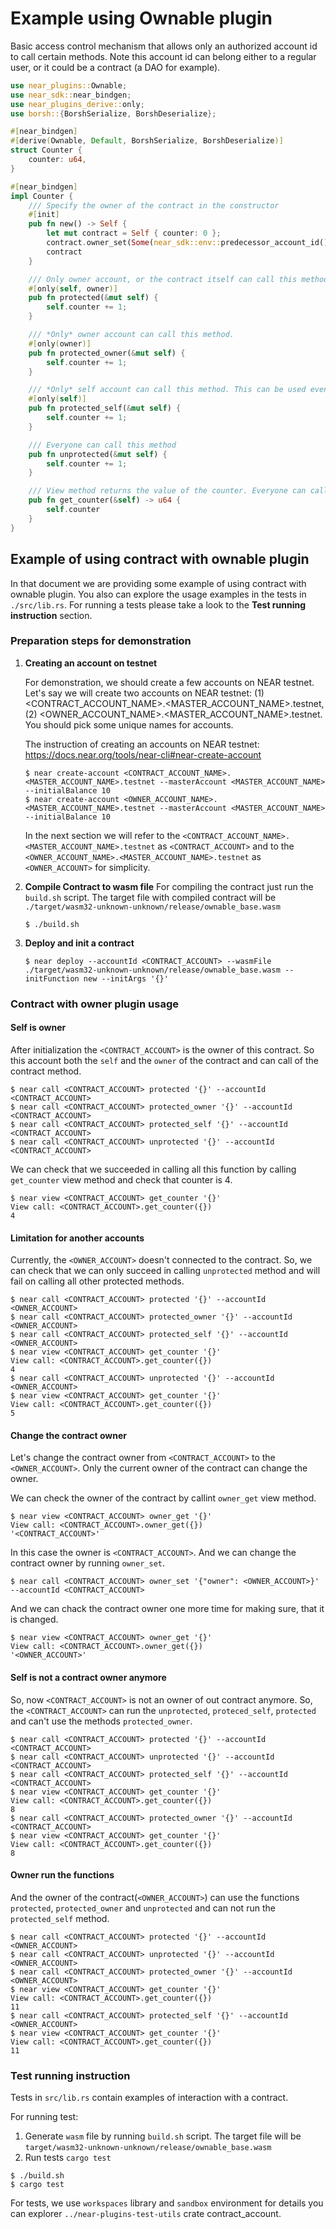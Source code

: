 # Example using Ownable plugin

Basic access control mechanism that allows only an authorized account id to call certain methods. Note this account id can belong either to a regular user, or it could be a contract (a DAO for example).

```Rust
use near_plugins::Ownable;
use near_sdk::near_bindgen;
use near_plugins_derive::only;
use borsh::{BorshSerialize, BorshDeserialize};

#[near_bindgen]
#[derive(Ownable, Default, BorshSerialize, BorshDeserialize)]
struct Counter {
    counter: u64,
}

#[near_bindgen]
impl Counter {
    /// Specify the owner of the contract in the constructor
    #[init]
    pub fn new() -> Self {
        let mut contract = Self { counter: 0 };
        contract.owner_set(Some(near_sdk::env::predecessor_account_id()));
        contract
    }

    /// Only owner account, or the contract itself can call this method.
    #[only(self, owner)]
    pub fn protected(&mut self) {
        self.counter += 1;
    }

    /// *Only* owner account can call this method.
    #[only(owner)]
    pub fn protected_owner(&mut self) {
        self.counter += 1;
    }

    /// *Only* self account can call this method. This can be used even if the contract is not Ownable.
    #[only(self)]
    pub fn protected_self(&mut self) {
        self.counter += 1;
    }

    /// Everyone can call this method
    pub fn unprotected(&mut self) {
        self.counter += 1;
    }

    /// View method returns the value of the counter. Everyone can call it
    pub fn get_counter(&self) -> u64 {
        self.counter
    }
}
```

## Example of using contract with ownable plugin
In that document we are providing some example of using contract with ownable plugin. You also can explore the usage examples in the tests in `./src/lib.rs`. For running a tests please take a look to the **Test running instruction** section.

### Preparation steps for demonstration
1. **Creating an account on testnet**

   For demonstration, we should create a few accounts on NEAR testnet. Let's say we will create two accounts on NEAR testnet: (1) <CONTRACT_ACCOUNT_NAME>.<MASTER_ACCOUNT_NAME>.testnet, (2) <OWNER_ACCOUNT_NAME>.<MASTER_ACCOUNT_NAME>.testnet. You should pick some unique names for accounts.

   The instruction of creating an accounts on NEAR testnet: https://docs.near.org/tools/near-cli#near-create-account
   
   ```shell
   $ near create-account <CONTRACT_ACCOUNT_NAME>.<MASTER_ACCOUNT_NAME>.testnet --masterAccount <MASTER_ACCOUNT_NAME> --initialBalance 10
   $ near create-account <OWNER_ACCOUNT_NAME>.<MASTER_ACCOUNT_NAME>.testnet --masterAccount <MASTER_ACCOUNT_NAME> --initialBalance 10
   ```

   In the next section we will refer to the `<CONTRACT_ACCOUNT_NAME>.<MASTER_ACCOUNT_NAME>.testnet` as `<CONTRACT_ACCOUNT>` and to the `<OWNER_ACCOUNT_NAME>.<MASTER_ACCOUNT_NAME>.testnet` as `<OWNER_ACCOUNT>` for simplicity. 

2. **Compile Contract to wasm file**
   For compiling the contract just run the `build.sh` script. The target file with compiled contract will be `./target/wasm32-unknown-unknown/release/ownable_base.wasm`
 
   ```shell
   $ ./build.sh
   ```

3. **Deploy and init a contract**
   ```shell
   $ near deploy --accountId <CONTRACT_ACCOUNT> --wasmFile ./target/wasm32-unknown-unknown/release/ownable_base.wasm --initFunction new --initArgs '{}'
   ```

### Contract with owner plugin usage
#### Self is owner
After initialization the `<CONTRACT_ACCOUNT>` is the owner of this contract. So this account both the `self` and the `owner` of the contract and can call of the contract method. 

```shell
$ near call <CONTRACT_ACCOUNT> protected '{}' --accountId <CONTRACT_ACCOUNT>
$ near call <CONTRACT_ACCOUNT> protected_owner '{}' --accountId <CONTRACT_ACCOUNT>
$ near call <CONTRACT_ACCOUNT> protected_self '{}' --accountId <CONTRACT_ACCOUNT>
$ near call <CONTRACT_ACCOUNT> unprotected '{}' --accountId <CONTRACT_ACCOUNT>
```

We can check that we succeeded in calling all this function by calling `get_counter` view method and check that counter is 4.

```shell
$ near view <CONTRACT_ACCOUNT> get_counter '{}' 
View call: <CONTRACT_ACCOUNT>.get_counter({})
4
```

#### Limitation for another accounts
Currently, the `<OWNER_ACCOUNT>` doesn't connected to the contract. So, we can check that we can only succeed in calling `unprotected` method and will fail on calling all other protected methods.

```shell
$ near call <CONTRACT_ACCOUNT> protected '{}' --accountId <OWNER_ACCOUNT>
$ near call <CONTRACT_ACCOUNT> protected_owner '{}' --accountId <OWNER_ACCOUNT>
$ near call <CONTRACT_ACCOUNT> protected_self '{}' --accountId <OWNER_ACCOUNT>
$ near view <CONTRACT_ACCOUNT> get_counter '{}' 
View call: <CONTRACT_ACCOUNT>.get_counter({})
4
$ near call <CONTRACT_ACCOUNT> unprotected '{}' --accountId <OWNER_ACCOUNT>
$ near view <CONTRACT_ACCOUNT> get_counter '{}' 
View call: <CONTRACT_ACCOUNT>.get_counter({})
5
```

#### Change the contract owner
Let's change the contract owner from `<CONTRACT_ACCOUNT>` to the `<OWNER_ACCOUNT>`. Only the current owner of the contract can change the owner. 

We can check the owner of the contract by callint `owner_get` view method.
```shell
$ near view <CONTRACT_ACCOUNT> owner_get '{}'
View call: <CONTRACT_ACCOUNT>.owner_get({})
'<CONTRACT_ACCOUNT>'
```

In this case the owner is `<CONTRACT_ACCOUNT>`. And we can change the contract owner by running `owner_set`.
```shell
$ near call <CONTRACT_ACCOUNT> owner_set '{"owner": <OWNER_ACCOUNT>}' --accountId <CONTRACT_ACCOUNT>
```

And we can chack the contract owner one more time for making sure, that it is changed. 
```shell
$ near view <CONTRACT_ACCOUNT> owner_get '{}'
View call: <CONTRACT_ACCOUNT>.owner_get({})
'<OWNER_ACCOUNT>'
```

#### Self is not a contract owner anymore
So, now `<CONTRACT_ACCOUNT>` is not an owner of out contract anymore. So, the `<CONTRACT_ACCOUNT>` can run the `unprotected`, `proteced_self`, `protected` and can't use the methods `protected_owner`.

```shell
$ near call <CONTRACT_ACCOUNT> protected '{}' --accountId <CONTRACT_ACCOUNT>
$ near call <CONTRACT_ACCOUNT> unprotected '{}' --accountId <CONTRACT_ACCOUNT>
$ near call <CONTRACT_ACCOUNT> protected_self '{}' --accountId <CONTRACT_ACCOUNT>
$ near view <CONTRACT_ACCOUNT> get_counter '{}' 
View call: <CONTRACT_ACCOUNT>.get_counter({})
8
$ near call <CONTRACT_ACCOUNT> protected_owner '{}' --accountId <CONTRACT_ACCOUNT>
$ near view <CONTRACT_ACCOUNT> get_counter '{}' 
View call: <CONTRACT_ACCOUNT>.get_counter({})
8
```

#### Owner run the functions
And the owner of the contract(`<OWNER_ACCOUNT>`) can use the functions `protected`, `protected_owner` and `unprotected` and can not run the `protected_self` method.

```shell
$ near call <CONTRACT_ACCOUNT> protected '{}' --accountId <OWNER_ACCOUNT>
$ near call <CONTRACT_ACCOUNT> unprotected '{}' --accountId <OWNER_ACCOUNT>
$ near call <CONTRACT_ACCOUNT> protected_owner '{}' --accountId <OWNER_ACCOUNT>
$ near view <CONTRACT_ACCOUNT> get_counter '{}' 
View call: <CONTRACT_ACCOUNT>.get_counter({})
11
$ near call <CONTRACT_ACCOUNT> protected_self '{}' --accountId <OWNER_ACCOUNT>
$ near view <CONTRACT_ACCOUNT> get_counter '{}' 
View call: <CONTRACT_ACCOUNT>.get_counter({})
11
```

### Test running instruction
Tests in `src/lib.rs` contain examples of interaction with a contract. 

For running test: 
1. Generate `wasm` file by running `build.sh` script. The target file will be `target/wasm32-unknown-unknown/release/ownable_base.wasm`
2. Run tests `cargo test`

```shell
$ ./build.sh
$ cargo test
```

For tests, we use `workspaces` library and `sandbox` environment for details you can explorer `../near-plugins-test-utils` crate
contract_account.